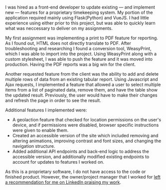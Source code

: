 I was hired as a front-end developer to update existing — and implement new — features for a proprietary timekeeping system. My portion of the application required mainly using Flask(Python) and VueJS. I had little experience using either prior to this project, but was able to quickly learn what was neccessary to deliver on my assignments. 

My first assignment was implementing a print to PDF feature for reporting. As I found out, HTML does not directly translate to PDF. After troubleshooting and researching I found a conversion tool, WeasyPrint, which I was able to import into the project. Using WeasyPrint along with a custom stylesheet, I was able to push the feature and it was moved into production. Having the PDF reports was a big win for the client.

Another requested feature from the client was the ability to add and delete multiple rows of data from an existing tabular report. Using Javascript and Ajax requests, I implemented a feature that allowed a user to select multiple items from a list of paginated data, remove them, and have the table show the updated result. Previously, the user would have to make their changes and refresh the page in order to see the result.

Additional features I implemented were:
* A geolaction feature that checked for location permissions on the user's device, and if permissions were disabled, browser specific instructions were given to enable them.
* Created an accessible version of the site which included removing and altering animations, improving contrast and font sizes, and changing the navigation structure.
* Added additional API endpoints and back-end logic to address the accessible version, and additionally modified existing endpoints to account for updates to features I worked on.

As this is a proprietary software, I do not have access to the code or finished product. However, the owner/project manager that I worked for [left a recommendation for me on LinkedIn praising my work](https://www.linkedin.com/in/chris-pulver/).

